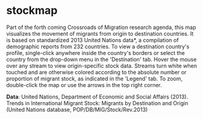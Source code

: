 stockmap
========

Part of the forth coming <a html="http://www.justingest.com/research.html">Crossroads of Migration</a> research agenda, this map visualizes the movement of migrants from origin to destination countries. It is based on standardized 2013 United Nations data*, a compilation of demographic reports from 232 countries. To view a destination country's profile, single-click anywhere inside the country's borders or select the country from the drop-down menu in the 'Destination' tab. Hover the mouse over any stream to view origin-specific stock data. Streams turn white when touched and are otherwise colored according to the absolute number or proportion of migrant stock, as indicated in the 'Legend' tab. To zoom, double-click the map or use the arrows in the top right corner.

<b>Data</b>:
United Nations, Department of Economic and Social Affairs (2013). Trends in International Migrant Stock: Migrants by Destination and Origin (United Nations database, POP/DB/MIG/Stock/Rev.2013)
